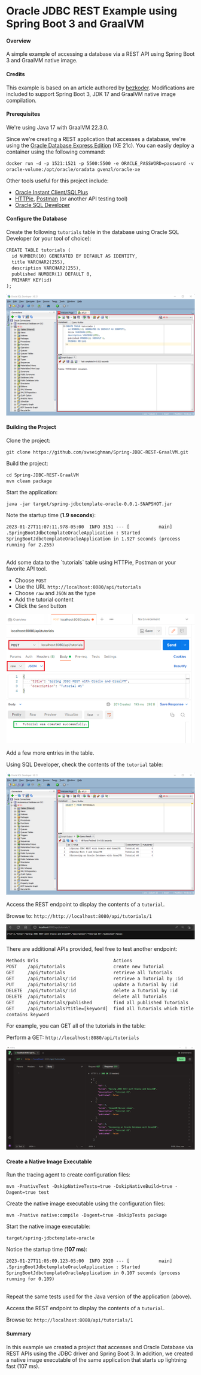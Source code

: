 # Oracle JDBC REST Example using Spring Boot 3 and GraalVM

#### Overview

A simple example of accessing a database via a REST API using Spring Boot 3 and GraalVM native image.

#### Credits

This example is based on an article authored by [bezkoder](https://www.bezkoder.com/spring-boot-jdbctemplate-example-oracle/).  Modifications are included to support Spring Boot 3, JDK 17 and GraalVM native image compilation.

#### Prerequisites

We're using Java 17 with GraalVM 22.3.0.

Since we're creating a REST application that accesses a database, we're using the [Oracle Database Express Edition](https://www.oracle.com/database/technologies/appdev/xe.html) (XE 21c).  You can easily deploy a container using the following command:

```
docker run -d -p 1521:1521 -p 5500:5500 -e ORACLE_PASSWORD=password -v oracle-volume:/opt/oracle/oradata gvenzl/oracle-xe
```

Other tools useful for this project include:

* [Oracle Instant Client/SQLPlus](https://www.oracle.com/database/technologies/instant-client.html)
* [HTTPie](https://httpie.io/), [Postman](https://www.postman.com/downloads/) (or another API testing tool) 
* [Oracle SQL Developer](https://www.oracle.com/database/sqldeveloper/)

#### Configure the Database

Create the following `tutorials` table in the database using Oracle SQL Developer (or your tool of choice):

```
CREATE TABLE tutorials (
  id NUMBER(10) GENERATED BY DEFAULT AS IDENTITY,
  title VARCHAR2(255),
  description VARCHAR2(255),
  published NUMBER(1) DEFAULT 0,
  PRIMARY KEY(id)
);
```

![](images/sqldev-2.png)


#### Building the Project

Clone the project:

```
git clone https://github.com/swseighman/Spring-JDBC-REST-GraalVM.git
```

Build the project:

```
cd Spring-JDBC-REST-GraalVM
mvn clean package
```

Start the application:

```
java -jar target/spring-jdbctemplate-oracle-0.0.1-SNAPSHOT.jar
```
Note the startup time (**1.9 seconds**):

```
2023-01-27T11:07:11.978-05:00  INFO 3151 --- [           main] .SpringBootJdbctemplateOracleApplication : Started SpringBootJdbctemplateOracleApplication in 1.927 seconds (process running for 2.255)
```
<br/>
Add some data to the `tutorials` table using HTTPie, Postman or your favorite API tool.

* Choose `POST`
* Use the URL `http://localhost:8080/api/tutorials` 
* Choose `raw` and `JSON` as the type
* Add the tutorial content
* Click the `Send` button

![](images/postman-1.png)

Add a few more entries in the table.

Using SQL Developer, check the contents of the `tutorial` table:

![](images/sqldev-3.png)


Access the REST endpoint to display the contents of a `tutorial`.

Browse to:  `http://http://localhost:8080/api/tutorials/1`

![](images/rest-url-1.png)

There are additional APIs provided, feel free to test another endpoint:
```
Methods	Urls	                        Actions
POST    /api/tutorials	                create new Tutorial
GET     /api/tutorials	                retrieve all Tutorials
GET     /api/tutorials/:id              retrieve a Tutorial by :id
PUT     /api/tutorials/:id              update a Tutorial by :id
DELETE	/api/tutorials/:id              delete a Tutorial by :id
DELETE	/api/tutorials                  delete all Tutorials
GET     /api/tutorials/published        find all published Tutorials
GET     /api/tutorials?title=[keyword]	find all Tutorials which title contains keyword
```

For example, you can GET all of the tutorials in the table:

Perform a GET: `http://localhost:8080/api/tutorials`

![](images/httpie-get.png)


#### Create a Native Image Executable


Run the tracing agent to create configuration files:

```
mvn -PnativeTest -DskipNativeTests=true -DskipNativeBuild=true -Dagent=true test
```

Create the native image executable using the configuration files:

```
mvn -Pnative native:compile -Dagent=true -DskipTests package
```

Start the native image executable:

```
target/spring-jdbctemplate-oracle
```

Notice the startup time (**107 ms**): 

```
2023-01-27T11:05:09.123-05:00  INFO 2920 --- [           main] .SpringBootJdbctemplateOracleApplication : Started SpringBootJdbctemplateOracleApplication in 0.107 seconds (process running for 0.109)
```
<br/>
Repeat the same tests used for the Java version of the application (above).

Access the REST endpoint to display the contents of a `tutorial`.

Browse to:  `http://localhost:8080/api/tutorials/1`
 
#### Summary

In this example we created a project that accesses and Oracle Database via REST APIs using the JDBC driver and Spring Boot 3.  In addition, we created a native image executable of the same application that starts up lightning fast (107 ms).<br/><br/>

